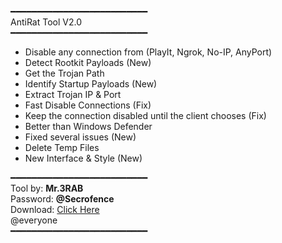 ━━━━━━━━━━━━━━━━━━━━━━━━━━  
        AntiRat Tool V2.0  
━━━━━━━━━━━━━━━━━━━━━━━━━━  

- Disable any connection from (PlayIt, Ngrok, No-IP, AnyPort)  
- Detect Rootkit Payloads (New)  
- Get the Trojan Path  
- Identify Startup Payloads (New)  
- Extract Trojan IP & Port  
- Fast Disable Connections (Fix)  
- Keep the connection disabled until the client chooses (Fix)  
- Better than Windows Defender  
- Fixed several issues (New)  
- Delete Temp Files  
- New Interface & Style (New)  

━━━━━━━━━━━━━━━━━━━━━━━━━━  
Tool by: **Mr.3RAB**  
Password: **@Secrofence**  
Download: [Click Here](https://github.com/3raab-cx/AntiRat/raw/refs/heads/main/AntiRat%202.0.exe)  
@everyone  
━━━━━━━━━━━━━━━━━━━━━━━━━━  
